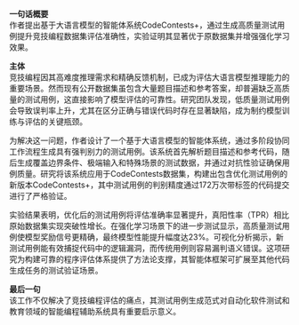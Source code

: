 **一句话概要**  
作者提出基于大语言模型的智能体系统CodeContests+，通过生成高质量测试用例提升竞技编程数据集评估准确性，实验证明其显著优于原数据集并增强强化学习效果。

**主体**  
竞技编程因其高难度推理需求和精确反馈机制，已成为评估大语言模型推理能力的重要场景。然而现有公开数据集虽包含大量题目描述和参考答案，却普遍缺乏高质量的测试用例，这直接影响了模型评估的可靠性。研究团队发现，低质量测试用例会导致误判率上升，尤其在区分正确与错误代码时存在显著缺陷，成为制约模型训练与评估的关键瓶颈。

为解决这一问题，作者设计了一个基于大语言模型的智能体系统，通过多阶段协同工作流程生成具有强判别力的测试用例。该系统首先解析题目描述和参考代码，随后生成覆盖边界条件、极端输入和特殊场景的测试数据，并通过对抗性验证确保用例质量。研究将该系统应用于CodeContests数据集，构建出包含优化测试用例的新版本CodeContests+，其中测试用例的判别精度通过172万次带标签的代码提交进行了严格验证。

实验结果表明，优化后的测试用例将评估准确率显著提升，真阳性率（TPR）相比原始数据集实现突破性增长。在强化学习场景下的进一步测试显示，高质量测试用例使模型奖励信号更精确，最终模型性能提升幅度达23%。可视化分析揭示，新测试用例能有效捕捉代码中的逻辑漏洞，而传统用例则容易漏判语义错误。这项研究为构建可靠的程序评估体系提供了方法论支撑，其智能体框架可扩展至其他代码生成任务的测试验证场景。

**最后一句**  
该工作不仅解决了竞技编程评估的痛点，其测试用例生成范式对自动化软件测试和教育领域的智能编程辅助系统具有重要启示意义。